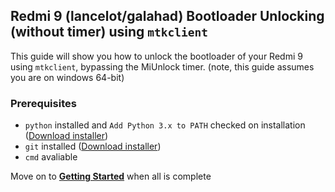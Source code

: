 ## Redmi 9 (lancelot/galahad) Bootloader Unlocking (without timer) using `mtkclient`
This guide will show you how to unlock the bootloader of your Redmi 9 using `mtkclient`, bypassing the MiUnlock timer.
(note, this guide assumes you are on windows 64-bit)

### Prerequisites
* `python` installed and `Add Python 3.x to PATH` checked on installation ([Download installer](https://www.python.org/ftp/python/3.9.10/python-3.9.10-amd64.exe))
* `git` installed ([Download installer](https://github.com/git-for-windows/git/releases/download/v2.35.1.windows.2/Git-2.35.1.2-64-bit.exe))
* `cmd` avaliable

Move on to **[Getting Started](./getting-started)** when all is complete
